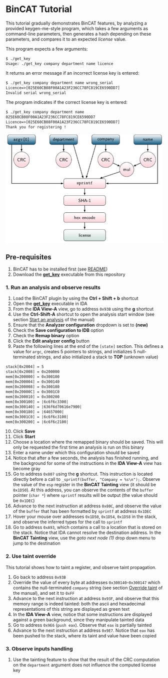 # BinCAT Tutorial

This tutorial gradually demonstrates BinCAT features, by analyzing a provided
keygen-me-style program, which takes a few arguments as command-line
parameters, then generates a hash depending on these parameters, and compares
it to an expected *license* value.

This program expects a few arguments:
```
$ ./get_key 
Usage: ./get_key company department name licence
```

It returns an error message if an incorrect license key is entered:
```
$ ./get_key company department name wrong_serial
Licence=>[025E60CB08F00A1A23F236CC78FC819CE6590DD7]
Invalid serial wrong_serial
```

The program indicates if the correct license key is entered:
```
$ ./get_key company department name 025E60CB08F00A1A23F236CC78FC819CE6590DD7
Licence=>[025E60CB08F00A1A23F236CC78FC819CE6590DD7]
Thank you for registering !
```

![get_key data flow](img/get_key-dataflow.png)

## Pre-requisites
1. BinCAT has to be installed first (see [README](../README.md#installation))
2. Download the [**get_key**](../../../raw/master/doc/get_key/get_key)
   executable from this repository

### 1. Run an analysis and observe results

1. Load the BinCAT plugin by using the **Ctrl + Shift + b** shortcut
2. Open the [**get_key**](../../../raw/master/doc/get_key/get_key)
   executable in IDA
3. From the **IDA View-A** view, go to address `0x93B` using the **g**
   shortcut
4. Use the **Ctrl-Shift-A** shortcut to open the analysis start window (see
   section [Start an analysis](manual.md#start-an-analysis) of the manual)
5. Ensure that the **Analyzer configuration** dropdown is set to **(new)**
6. Check the **Save configuration to IDB** option
7. Check the **Remap binary** option
8. Click the **Edit analyzer config** button
9. Paste the following lines at the end of the `[state]` section. This defines
   a value for `argc`, creates 5 pointers to strings, and initializes 5
   null-terminated strings, and also initialized a stack to **TOP** (unknown
   value)
```
stack[0x2004] = 5
stack[0x2008] = 0x200000
mem[0x200000] = 0x300100
mem[0x200004] = 0x300140
mem[0x200008] = 0x300180
mem[0x20000C] = 0x3001C0
mem[0x200010] = 0x300200
mem[0x300100] = |6c6f6c3300|
mem[0x300140] = |636f6d70616e7900|
mem[0x300180] = |64657000|
mem[0x3001C0] = |6c6f6c3100|
mem[0x300200] = |6c6f6c2100|
```
10. Click **Save**
11. Click **Start**
12. Choose a location where the remapped binary should be saved. This will only
   be requested the first time an analysis is run on this binary
13. Enter a name under which this configuration should be saved
14. Notice that after a few seconds, the analysis has finished running, and the
    background for some of the instructions in the **IDA View-A** view has
    become gray
15. Go to address `0x807` using the **g** shortcut. This instruction is
    located directly before a call to `_sprintf(buffer, "Company = %s\n");`.
    Observe the value of the `esp` register in the **BinCAT Tainting** view (it
    should be `0x1D50`). At this address, you can observe the contents of the
    `buffer` pointer (`char *`) where `sprintf` results will be output (the
    value should be `0x1DEC`)
16. Advance to the next instruction at address `0x80C`, and observe the
    value of the `buffer` that has been formatted by `sprintf` at address
    `0x1DEC`
17. Hover your mouse over addresses `0x1D50`, `0x1D54`, `0x1D58` in the stack,
    and observe the inferred types for the call to `sprintf`
18. Go to address `0xA93`, which contains a call to a location that is stored
    on the stack. Notice that IDA cannot resolve the destination address. In
    the **BinCAT Tainting** view, use the *goto next node (1)* drop down menu
    to jump to the destination

### 2. Use taint override
This tutorial shows how to taint a register, and observe taint propagation.

1. Go back to address `0x93B`
2. Override the value of every byte at addresses `0x300140`-`0x300147` which
   contains the null-terminated `company` string (see section 
   [Override taint](manual.md#override-taint) of the manual), and set it to `0xFF`
3. Advance to the next instruction at address `0x93F`, and observe that this
   memory range is indeed tainted: both the ascii and hexadecimal
   representations of this string are displayed as green text
4. In the **IDA View-A** view, notice that some instructions are displayed
   against a green background, since they manipulate tainted data
5. Go to address `0x9E6` (`push eax`). Observe that `eax` is partially tainted
6. Advance to the next instruction at address `0x9E7`. Notice that `eax` has
   been pushed to the stack, where its taint and value have been copied

### 3. Observe inputs handling

1. Use the tainting feature to show that the result of the CRC computation on
   the `department` argument does not influence the computed license key

